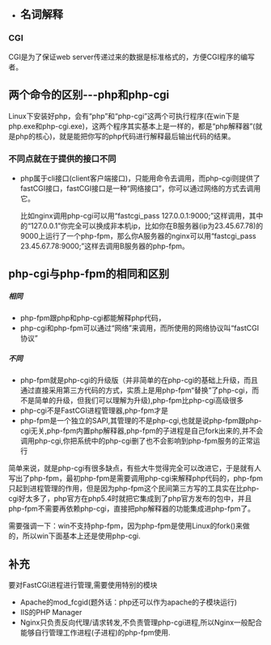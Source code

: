 * ## 名词解释
### CGI
CGI是为了保证web server传递过来的数据是标准格式的，方便CGI程序的编写者。

## 两个命令的区别---php和php-cgi
Linux下安装好php，会有“php”和“php-cgi”这两个可执行程序(在win下是php.exe和php-cgi.exe)，这两个程序其实基本上是一样的，都是“php解释器”(就是php的核心)，就是能把你写的php代码进行解释最后输出代码的结果。

### 不同点就在于提供的接口不同

* php属于cli接口(client客户端接口)，只能用命令去调用，而php-cgi则提供了fastCGI接口，fastCGI接口是一种“网络接口”，你可以通过网络的方式去调用它。

    比如nginx调用php-cgi可以用“fastcgi_pass   127.0.0.1:9000;”这样调用，其中的“127.0.0.1”你完全可以换成非本机ip，比如你在B服务器(ip为23.45.67.78)的9000上运行了一个php-fpm，那么你A服务器的nginx可以用“fastcgi_pass   23.45.67.78:9000;”这样去调用B服务器的php-fpm。

## php-cgi与php-fpm的相同和区别

##### 相同
* php-fpm跟php和php-cgi都能解释php代码，
* php-cgi和php-fpm可以通过“网络”来调用，而所使用的网络协议叫“fastCGI协议”

##### 不同
* php-fpm就是php-cgi的升级版（并非简单的在php-cgi的基础上升级，而且通过直接采用第三方代码的方式，实质上是用php-fpm“替换”了php-cgi，而不是简单的升级，但我们可以理解为升级),php-fpm比php-cgi高级很多
* php-cgi不是FastCGI进程管理器,php-fpm才是
* php-fpm是一个独立的SAPI,其管理的不是php-cgi,也就是说php-fpm跟php-cgi无关,php-fpm内置php解释器,php-fpm的子进程是自己fork出来的,并不会调用php-cgi,你把系统中的php-cgi删了也不会影响到php-fpm服务的正常运行 


简单来说，就是php-cgi有很多缺点，有些大牛觉得完全可以改进它，于是就有人写出了php-fpm，最初php-fpm是需要调用php-cgi来解释php代码的，php-fpm只起到进程管理的作用，但是因为php-fpm这个民间第三方写的工具实在比php-cgi好太多了，php官方在php5.4时就把它集成到了php官方发布的包中，并且php-fpm不需要再依赖php-cgi，直接把php解释器的功能集成进php-fpm了。

需要强调一下：win不支持php-fpm，因为php-fpm是使用Linux的fork()来做的，所以win下面基本上还是使用php-cgi.

## 补充
要对FastCGI进程进行管理,需要使用特别的模块
* Apache的mod_fcgid(题外话：php还可以作为apache的子模块运行)
* IIS的PHP Manager
* Nginx只负责反向代理/请求转发,不负责管理php-cgi进程,所以Nginx一般配合能够自行管理工作进程(子进程)的php-fpm使用.
